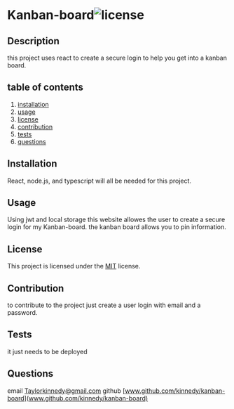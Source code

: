 # Kanban-board![license](https://img.shields.io/badge/license-mit-blue)
 
## Description
this project uses react to create a secure login to help you get into a kanban board.

## table of contents
1. [installation](#installation)
2. [usage](#usage)
3. [license](#licence)
4. [contribution](#contribution)
5. [tests](#tests)
6. [questions](#questions)

## Installation
React, node.js, and typescript will all be needed for this project.


## Usage
Using jwt and local storage this website allowes the user to create a secure login for my Kanban-board. the kanban board allows you to pin information.

## License
This project is licensed under the [MIT]([license](https://opensource.org/licenses/MIT)) license.

## Contribution
to contribute to the project just create a user login with email and a password.

## Tests
it just needs to be deployed

## Questions
email [Taylorkinnedy@gmail.com](Taylorkinnedy@gmail.com)
github [www.github.com/kinnedy/kanban-board](www.github.com/kinnedy/kanban-board)


